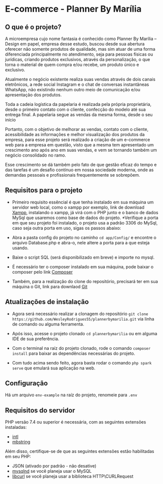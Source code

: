 # E-commerce - Planner By Marília

## O que é o projeto?

A microempresa cujo nome fantasia é conhecido como Planner By Marília – Design em papel, empresa desse estudo, buscou desde sua abertura oferecer não somente produtos de qualidade, mas sim atuar de uma forma diferenciada principalmente no atendimento, seja para pessoas físicas ou jurídicas, criando produtos exclusivos, através da personalização, o que torna o material de quem compra e/ou recebe, um produto único e exclusivo. 

Atualmente o negócio existente realiza suas vendas através de dois canais eletrônicos, a rede social Instagram e o chat de conversas instantâneas WhatsApp, não existindo nenhum outro meio de comunicação e/ou apresentação dos produtos. 

Toda a cadeia logística da papelaria é realizada pela própria proprietária, desde o primeiro contato com o cliente, confecção do modelo até sua entrega final. A papelaria segue as vendas da mesma forma, desde o seu início

Portanto, com o objetivo de melhorar as vendas, contato com o cliente, acessibilidade as informações e melhor visualização dos produtos da empresa, para esse projeto será realizado a criação de um e-commerce web para a empresa em questão, visto que a mesma tem apresentado um crescimento ano após ano em suas vendas, e vem se tornando também um negócio consolidado no ramo. 

Esse crescimento se dá também pelo fato de que gestão eficaz do tempo e das tarefas é um desafio contínuo em nossa sociedade moderna, onde as demandas pessoais e profissionais frequentemente se sobrepõem.  



## Requisitos para o projeto

- Primeiro requisito essêncial é que tenha instalado em sua máquina um servidor web local, como o xampp por exemplo, link de download [Xampp](https://www.apachefriends.org/pt_br/index.html), instalando o xampp, já virá com o PHP junto e o banco de dados MySql que usaremos como base de dados do projeto.
*Verifique a porta em que seu projeto foi instalado, o projeto usa a padrão 3306 do MySql, caso seja outra porta em uso, sigas os passos abaixo:
- Abra a pasta config do projeto no caminho `cd app/Config/` e encontre o arquivo Database.php e abra-o, nele altere a porta para a que esteja usando.

- Baixe o script SQL (será disponibilizado em breve) e importe no mysql.

- É necessário ter o composer instalado em sua máquina, pode baixar o composer pelo link [Composer](https://getcomposer.org/download/)

- Também, para a realização do clone do repositório, precisará ter em sua máquina o Git, link para downlaod [Git](https://git-scm.com/downloads)


## Atualizações de instalação

- Agora será necessário realizar a clonagem do repositório `git clone https://github.com/WesleyRodrigues55/plannerbymarilia.git` via linha de comando ou alguma ferramenta.

- Após isso, acesse o projeto clonado `cd plannerbymarilia` ou em alguma IDE de sua preferência.

- Com o terminal na raíz do projeto clonado, rode o comando `composer install` para baixar as dependências necessárias do projeto.

- Com tudo acima sendo feito, agora basta rodar o comando `php spark serve` que emulará sua aplicação na web.


## Configuração

Há um arquivo `env-example` na raíz do projeto, renomeie para `.env`


## Requisitos do servidor

PHP versão 7.4 ou superior é necessária, com as seguintes extensões instaladas:

- [intl](http://php.net/manual/en/intl.requirements.php)
- [mbstring](http://php.net/manual/en/mbstring.installation.php)

Além disso, certifique-se de que as seguintes extensões estão habilitadas em seu PHP:

- JSON (ativado por padrão - não desative)
- [mysqlnd](http://php.net/manual/en/mysqlnd.install.php) se você planeja usar o MySQL
- [libcurl](http://php.net/manual/en/curl.requirements.php) se você planeja usar a biblioteca HTTP\CURLRequest
